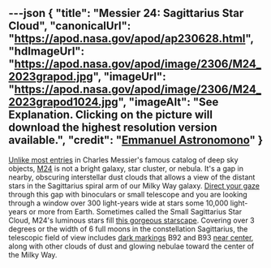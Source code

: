 ---json
{
  "title": "Messier 24: Sagittarius Star Cloud",
  "canonicalUrl": "https://apod.nasa.gov/apod/ap230628.html",
  "hdImageUrl": "https://apod.nasa.gov/apod/image/2306/M24_2023grapod.jpg",
  "imageUrl": "https://apod.nasa.gov/apod/image/2306/M24_2023grapod1024.jpg",
  "imageAlt": "See Explanation. Clicking on the picture will download the highest resolution version available.",
  "credit": "[Emmanuel Astronomono](https://www.instagram.com/astronomono/?hl=en)"
}
---

[Unlike most entries](https://www.nasa.gov/content/goddard/hubble-s-messier-catalog) in Charles Messier's famous catalog of deep sky objects, [M24](http://www.messier.seds.org/m/m024.html) is not a bright galaxy, star cluster, or nebula. It's a gap in nearby, obscuring interstellar dust clouds that allows a view of the distant stars in the Sagittarius spiral arm of our Milky Way galaxy. [Direct your gaze](https://oneminuteastronomer.com/4460/small-sagittarius-star-cloud/) through this gap with binoculars or small telescope and you are looking through a window over 300 light-years wide at stars some 10,000 light-years or more from Earth. Sometimes called the Small Sagittarius Star Cloud, M24's luminous stars fill [this gorgeous starscape](https://www.flickr.com/photos/136700672@N08/52846209618/in/dateposted-public/). Covering over 3 degrees or the width of 6 full moons in the constellation Sagittarius, the telescopic field of view includes [dark markings](https://ui.adsabs.harvard.edu/abs/1919ApJ....49....1B/abstract) B92 and B93 [near center](https://apod.nasa.gov/apod/ap100708.html), along with other clouds of dust and glowing nebulae toward the center of the Milky Way.
